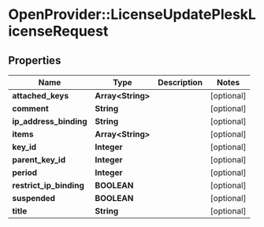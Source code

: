 # OpenProvider::LicenseUpdatePleskLicenseRequest

## Properties
Name | Type | Description | Notes
------------ | ------------- | ------------- | -------------
**attached_keys** | **Array&lt;String&gt;** |  | [optional] 
**comment** | **String** |  | [optional] 
**ip_address_binding** | **String** |  | [optional] 
**items** | **Array&lt;String&gt;** |  | [optional] 
**key_id** | **Integer** |  | [optional] 
**parent_key_id** | **Integer** |  | [optional] 
**period** | **Integer** |  | [optional] 
**restrict_ip_binding** | **BOOLEAN** |  | [optional] 
**suspended** | **BOOLEAN** |  | [optional] 
**title** | **String** |  | [optional] 

